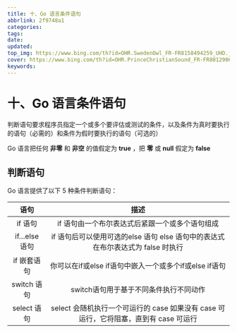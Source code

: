 ```yaml
---
title: 十、Go 语言条件语句
abbrlink: 2f9748a1
categories: 
tags: 
date: 
updated: 
top_img: https://www.bing.com/th?id=OHR.SwedenOwl_FR-FR8158494259_UHD.jpg
cover: https://www.bing.com/th?id=OHR.PrinceChristianSound_FR-FR8012906395_UHD.jpg
keywords: 
---
```

# 十、Go 语言条件语句

判断语句要求程序员指定一个或多个要评估或测试的条件，以及条件为真时要执行的语句（必需的）和条件为假时要执行的语句（可选的）

Go 语言把任何 **非零** 和 **非空** 的值假定为 **true** ，把 **零** 或 **null** 假定为 **false**

## 判断语句

Go 语言提供了以下 5 种条件判断语句：

|     语句     |                             描述                             |
| :----------: | :----------------------------------------------------------: |
|   if 语句    |       if 语句由一个布尔表达式后紧跟一个或多个语句组成        |
| if…else 语句 | if 语句后可以使用可选的else 语句 else 语句中的表达式在布尔表达式为 false 时执行 |
| if 嵌套语句  |    你可以在if或else if语句中嵌入一个或多个if或else if语句    |
| switch 语句  |            switch语句用于基于不同条件执行不同动作            |
| select 语句  | select 会随机执行一个可运行的 case 如果没有 case 可运行，它将阻塞，直到有 case 可运行 |